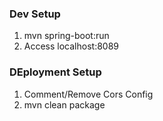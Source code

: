 ### Dev Setup
1. mvn spring-boot:run
2. Access localhost:8089

### DEployment Setup
1. Comment/Remove Cors Config
2. mvn clean package
